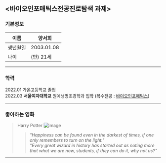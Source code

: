 ## <바이오인포매틱스전공진로탐색 과제>
### 기본정보
|이름|양서희|  
|---|------|
|생년월일|2003.01.08| 
|나이|(만) 21세| 
  
***
### 학력  
2022.01 가온고등학교 졸업  
2022.03 **서울여자대학교** 원예생명조경학과 입학 (복수전공 : <u>바이오인포매틱스</u>)
***
### 좋아하는 영화
> Harry Potter
![image](https://wallpapers.com/images/featured-full/hogwarts-aesthetic-gcztte8rnc68ag2o.jpg)  
>>*"Happiness can be found even in the darkest of times, if one only remembers to turn on the light."*  
>> *"Every great wizard in history has started out as noting more that what we are now, students, if they can do it, why not us?"*  
***
